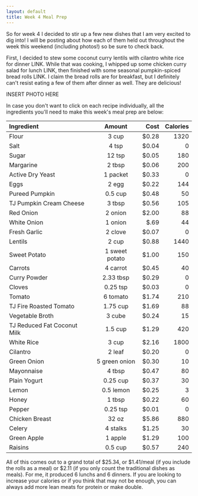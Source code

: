 ```yaml
---
layout: default
title: Week 4 Meal Prep
---
```


So for week 4 I decided to stir up a few new dishes that I am very excited to dig into!
I will be posting about how each of them held out throughout the week this weekend (including photos!) so be sure to check back. 

First, I decided to stew some coconut curry lentils with cilantro white rice for dinner LINK. While that was cooking, I whipped up some chicken curry salad for lunch LINK, then finished with some seasonal pumpkin-spiced bread rolls LINK. I claim the bread rolls are for breakfast, but I definitely can't resist eating a few of them after dinner as well. They are delicious!

INSERT PHOTO HERE

In case you don't want to click on each recipe individually, all the ingredients you'll need to make this week's meal prep are below:

**Ingredient** | **Amount** | **Cost** |   **Calories**
|:------------- |:-------------:| -----:| -----:|
Flour	|3	cup	| $0.28 |	1320
Salt	|4	tsp	| $0.04 |	0
Sugar	|12	tsp	| $0.05 |	180
Margarine|	2	tbsp	| $0.06 |	200
Active Dry Yeast|	1	packet	| $0.33 |	0
Eggs |	2	egg|	 $0.22 |	144
Pureed Pumpkin|	0.5	cup	| $0.48 |	50
TJ Pumpkin Cream Cheese	|3	tbsp|	 $0.56 |	105
Red Onion|	2	onion	| $2.00 |	88
White Onion |1 onion |$.69| 44
Fresh Garlic|	2	clove	| $0.07 |	0
Lentils|	2	cup	| $0.88 |	1440
Sweet Potato	|1	sweet potato|	 $1.00 	|150
Carrots	|4	carrot|	 $0.45 |	40
Curry Powder|	2.33	tbsp|	 $0.29 |	0
Cloves|	0.25	tsp|	 $0.03 |	0
Tomato	|6	tomato	| $1.74 |	210
TJ Fire Roasted Tomato|	1.75	cup	| $1.69 |	88
Vegetable Broth|	3	cube|	 $0.24 |	15
TJ Reduced Fat Coconut Milk|	1.5	cup	| $1.29 |	420
White Rice|	3	cup	| $2.16 	|1800
Cilantro	|2	leaf	| $0.20 |	0
Green Onion|	5	green onion|	 $0.30 |	10
Mayonnaise|	4	tbsp	| $0.47 |	80
Plain Yogurt|	0.25	cup	| $0.37 	|30
Lemon|	0.5	lemon	| $0.25 |	3
Honey	|1	tbsp	| $0.22 |	60
Pepper|	0.25	tsp	| $0.01 |	0
Chicken Breast|	32	oz	| $5.86 |	880
Celery|	4	stalks	| $1.25 |	30
Green Apple|	1	apple|	 $1.29 |	100
Raisins	|0.5	cup|	 $0.57 |	240

All of this comes out to a grand total of $25.34, or $1.41/meal (if you include the rolls as a meal) or $2.11 (if you only count the traditional dishes as meals). For me, it produced 6 lunchs and 6 dinners. If you are looking to increase your calories or if you think that may not be enough, you can always add more lean meats for protein or make double. 
